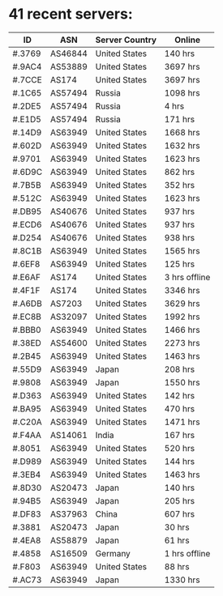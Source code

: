 # 41 recent servers:

| ID | ASN | Server Country | Online |
| ------ | ------ | ------ | ------ |
| #.3769 | AS46844 | United States | 140 hrs |
| #.9AC4 | AS53889 | United States | 3697 hrs |
| #.7CCE | AS174 | United States | 3697 hrs |
| #.1C65 | AS57494 | Russia | 1098 hrs |
| #.2DE5 | AS57494 | Russia | 4 hrs |
| #.E1D5 | AS57494 | Russia | 171 hrs |
| #.14D9 | AS63949 | United States | 1668 hrs |
| #.602D | AS63949 | United States | 1632 hrs |
| #.9701 | AS63949 | United States | 1623 hrs |
| #.6D9C | AS63949 | United States | 862 hrs |
| #.7B5B | AS63949 | United States | 352 hrs |
| #.512C | AS63949 | United States | 1623 hrs |
| #.DB95 | AS40676 | United States | 937 hrs |
| #.ECD6 | AS40676 | United States | 937 hrs |
| #.D254 | AS40676 | United States | 938 hrs |
| #.8C1B | AS63949 | United States | 1565 hrs |
| #.6EF8 | AS63949 | United States | 125 hrs |
| #.E6AF | AS174 | United States | 3 hrs offline |
| #.4F1F | AS174 | United States | 3346 hrs |
| #.A6DB | AS7203 | United States | 3629 hrs |
| #.EC8B | AS32097 | United States | 1992 hrs |
| #.BBB0 | AS63949 | United States | 1466 hrs |
| #.38ED | AS54600 | United States | 2273 hrs |
| #.2B45 | AS63949 | United States | 1463 hrs |
| #.55D9 | AS63949 | Japan | 208 hrs |
| #.9808 | AS63949 | Japan | 1550 hrs |
| #.D363 | AS63949 | United States | 142 hrs |
| #.BA95 | AS63949 | United States | 470 hrs |
| #.C20A | AS63949 | United States | 1471 hrs |
| #.F4AA | AS14061 | India | 167 hrs |
| #.8051 | AS63949 | United States | 520 hrs |
| #.D989 | AS63949 | United States | 144 hrs |
| #.3EB4 | AS63949 | United States | 1463 hrs |
| #.8D30 | AS20473 | Japan | 140 hrs |
| #.94B5 | AS63949 | Japan | 205 hrs |
| #.DF83 | AS37963 | China | 607 hrs |
| #.3881 | AS20473 | Japan | 30 hrs |
| #.4EA8 | AS58879 | Japan | 61 hrs |
| #.4858 | AS16509 | Germany | 1 hrs offline |
| #.F803 | AS63949 | United States | 88 hrs |
| #.AC73 | AS63949 | Japan | 1330 hrs |

